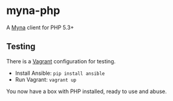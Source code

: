 myna-php
========

A [Myna](http://mynaweb.com/) client for PHP 5.3+

## Testing

There is a [Vagrant](http://vagrantup.com/) configuration for testing.

- Install Ansible: `pip install ansible`
- Run Vagrant: `vagrant up`

You now have a box with PHP installed, ready to use and abuse.
